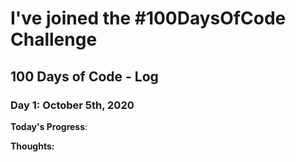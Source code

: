 # I've joined the #100DaysOfCode Challenge

## 100 Days of Code - Log

### Day 1: October 5th, 2020

**Today's Progress**:

**Thoughts:**
